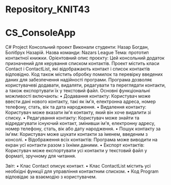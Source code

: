 # Repository_KNIT43
# CS_ConsoleApp
C# Project
Консольний проект
Виконали студенти: Назар Богдан, Болібрух Назарій.
Назва команди: Nazars League
Тема: прототип контактної книжки.
Орієнтовний опис проєкту: 
Цей консольний додаток призначений для керування списком контактів. 
Проект містить класи Contact і ContactList, які відображають контакт і список контактів відповідно. Код також містить обробку помилок та перевірку введених даних для забезпечення надійності програми.
Програма дозволяє користувачеві додавати, видаляти, редагувати та переглядати контакти, а також експортувати їх у текстовий файл. Основні функціональні можливості включають:
•  Додавання контакту: Користувач може ввести дані нового контакту, такі як ім'я, електронна адреса, номер телефону, стать, вік та дата народження.
•  Видалення контакту: Користувач може вказати ім'я контакту, який він хоче видалити зі списку.
•  Редагування контакту: Користувач може знайти та відредагувати існуючий контакт, змінивши ім'я, електронну адресу, номер телефону, стать, вік або дату народження.
•  Пошук контакту за ім'ям: Користувач може шукати контакти за іменем, введеним з консолі.
•  Відображення всіх контактів: Програма може виводити на екран усі контакти разом з їхніми даними.
•  Експорт контактів: Користувач може експортувати усі контакти у текстовий файл у форматі, зручному для читання.

Звіт:
•  Клас Contact описує контакт.
•  Клас ContactList містить усі необхідні функції для управління контактним списком.
•  Код Program відповідає за взаємодію з користувачем.
